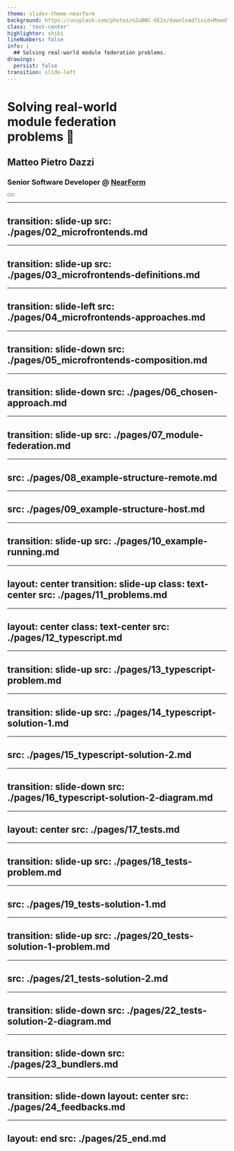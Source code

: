 ```yaml
---
theme: slidev-theme-nearform
background: https://unsplash.com/photos/oZuBNC-6E2s/download?ixid=MnwxMjA3fDB8MXxzZWFyY2h8M3x8cHJvYmxlbXxlbnwwfHx8fDE2Nzk5NzY5NTY&force=true&w=2400
class: 'text-center'
highlighter: shiki
lineNumbers: false
info: |
  ## Solving real-world module federation problems.
drawings:
  persist: false
transition: slide-left
---
```


# Solving real-world <br/> module federation <br/> problems 🚀
## Matteo Pietro Dazzi
### Senior Software Developer @ [NearForm](https://www.nearform.com/)

<div class="abs-br m-6 flex gap-2">
  <button @click="$slidev.nav.openInEditor()" title="Open in Editor" class="text-xl slidev-icon-btn opacity-50 !border-none !hover:text-white">
    <carbon:edit />
  </button>
  <a href="https://github.com/ilteoood/solving-real-world-module-federation-problems" target="_blank" alt="GitHub"
    class="text-xl slidev-icon-btn opacity-50 !border-none !hover:text-white">
    <carbon-logo-github />
  </a>
</div>

---
transition: slide-up
src: ./pages/02_microfrontends.md
---
---
transition: slide-up
src: ./pages/03_microfrontends-definitions.md
---
---
transition: slide-left
src: ./pages/04_microfrontends-approaches.md
---
---
transition: slide-down
src: ./pages/05_microfrontends-composition.md
---
---
transition: slide-down
src: ./pages/06_chosen-approach.md
---
---
transition: slide-up
src: ./pages/07_module-federation.md
---
---
src: ./pages/08_example-structure-remote.md
---
---
src: ./pages/09_example-structure-host.md
---
---
transition: slide-up
src: ./pages/10_example-running.md
---
---
layout: center
transition: slide-up
class: text-center
src: ./pages/11_problems.md
---
---
layout: center
class: text-center
src: ./pages/12_typescript.md
---
---
transition: slide-up
src: ./pages/13_typescript-problem.md
---
---
transition: slide-up
src: ./pages/14_typescript-solution-1.md
---
---
src: ./pages/15_typescript-solution-2.md
---
---
transition: slide-down
src: ./pages/16_typescript-solution-2-diagram.md
---
---
layout: center
src: ./pages/17_tests.md
---
---
transition: slide-up
src: ./pages/18_tests-problem.md
---
---
src: ./pages/19_tests-solution-1.md
---
---
transition: slide-up
src: ./pages/20_tests-solution-1-problem.md
---
---
src: ./pages/21_tests-solution-2.md
---
---
transition: slide-down
src: ./pages/22_tests-solution-2-diagram.md
---
---
transition: slide-down
src: ./pages/23_bundlers.md
---
---
transition: slide-down
layout: center
src: ./pages/24_feedbacks.md
---
---
layout: end
src: ./pages/25_end.md
---